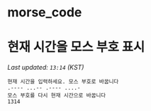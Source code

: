 # morse_code
# 현재 시간을 모스 부호 표시
<!-- MORSE_TIME_START -->
_Last updated: `13:14` (KST)_

```
현재 시간을 입력하세요. 모스 부호로 바꿉니다
.---- ...-- .---- ....-
모스 부호를 다시 현재 시간으로 바꿉니다
1314
```
<!-- MORSE_TIME_END -->
